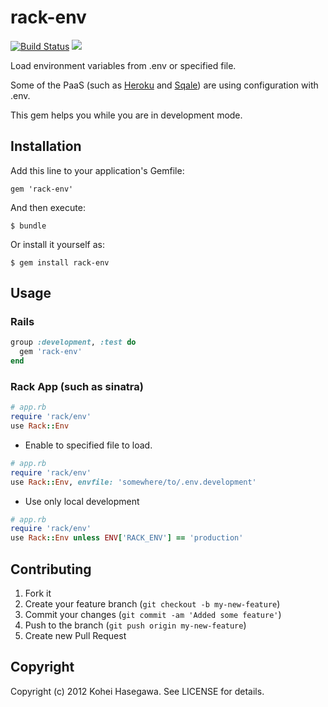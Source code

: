 # rack-env
[![Build Status](https://secure.travis-ci.org/banyan/rack-env.png)](http://travis-ci.org/banyan/rack-env)
[<img src="https://gemnasium.com/banyan/rack-env.png" />](https://gemnasium.com/banyan/rack-env)

Load environment variables from .env or specified file.

Some of the PaaS (such as [Heroku](http://www.heroku.com/) and [Sqale](http://sqale.jp)) are using configuration with .env.

This gem helps you while you are in development mode.

## Installation

Add this line to your application's Gemfile:

    gem 'rack-env'

And then execute:

    $ bundle

Or install it yourself as:

    $ gem install rack-env

## Usage

### Rails

```ruby
group :development, :test do
  gem 'rack-env'
end
```

### Rack App (such as sinatra)

```ruby
# app.rb
require 'rack/env'
use Rack::Env
```

* Enable to specified file to load.

```ruby
# app.rb
require 'rack/env'
use Rack::Env, envfile: 'somewhere/to/.env.development'
```

* Use only local development

```ruby
# app.rb
require 'rack/env'
use Rack::Env unless ENV['RACK_ENV'] == 'production'
```

## Contributing

1. Fork it
2. Create your feature branch (`git checkout -b my-new-feature`)
3. Commit your changes (`git commit -am 'Added some feature'`)
4. Push to the branch (`git push origin my-new-feature`)
5. Create new Pull Request


## Copyright

Copyright (c) 2012 Kohei Hasegawa. See LICENSE for details.
